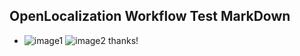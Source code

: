 ## OpenLocalization Workflow Test MarkDown
* ![image1](.\d2cd8825-bb22-490c-befa-cd342ca707c3.PNG)   ![image2](.\d23674e6-fa4d-4e20-8fc8-2c6dea650b44.png) 
thanks!